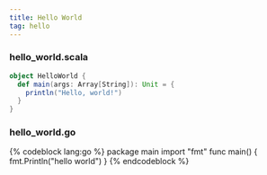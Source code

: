 ```yaml
---
title: Hello World
tag: hello
---
```


### hello_world.scala
``` scala
object HelloWorld {
  def main(args: Array[String]): Unit = {
    println("Hello, world!")
  }
}
```

### hello_world.go
{% codeblock lang:go %}
package main
import "fmt"
func main() {
    fmt.Println("hello world")
}
{% endcodeblock %}
